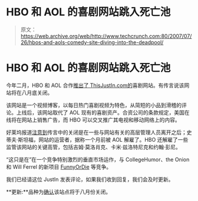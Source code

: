 # HBO 和 AOL 的喜剧网站跳入死亡池 

> 原文：<https://web.archive.org/web/http://www.techcrunch.com:80/2007/07/26/hbos-and-aols-comedy-site-diving-into-the-deadpool/>

# HBO 和 AOL 的喜剧网站跳入死亡池

今年二月，HBO 和 AOL 合作[推出了 ThisJustIn.com](https://web.archive.org/web/20220928201715/http://www.hollywoodreporter.com/hr/content_display/business/news/e3iMjGrpfxmAiyXzUlDpVymYw%3D%3D)[的](https://web.archive.org/web/20220928201715/http://thisjustin.com/)喜剧网站。有传言说该网站将在八月底关闭。

该网站是一个视频博客，以每日热门喜剧视频为特色，从简短的小品到滑稽的评论。上线后，该网站取代了 AOL 现有的喜剧资产。合资公司的条款规定，美国在线将在网站上销售广告，而 HBO 可以交叉推广其电视和移动网络上的内容。

好莱坞报道[注意到](https://web.archive.org/web/20220928201715/http://www.hollywoodreporter.com/hr/content_display/news/e3i3d0f320aaf6dea314d03ce599253b49e)传言中的关闭是在一些与网站有关的高层管理人员离开之后；史蒂夫·斯坦福，网站的运营者，据称一个月前被 AOL 解雇了。HBO 还解雇了一些监管该网站的关键高管，包括吉姆·莫洛肖克、卡米·兹洛特尼克和约翰·彭尼。

“这只是在”在一个竞争特别激烈的垂直市场运作，与 CollegeHumor、the Onion 和 Will Ferrel 的新项目 [FunnyOrDie](https://web.archive.org/web/20220928201715/http://www.crunchbase.com/company/funnyordie) 等竞争。

我们已经请这位 JustIn 发表评论，如果我们收到回复，我们会及时更新。

**更新:**品种为[确认](https://web.archive.org/web/20220928201715/http://www.variety.com/article/VR1117969245.html?categoryid=14&cs=1&nid=2562)该站点将于八月份关闭。